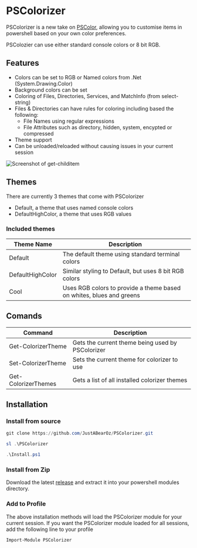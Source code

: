 # PSColorizer
PSColorizer is a new take on [PSColor](https://github.com/Davlind/PSColor), allowing you to customise items in powershell based on your own color preferences.

PSColozier can use either standard console colors or 8 bit RGB.

## Features
* Colors can be set to RGB or Named colors from .Net (System.Drawing.Color)
* Background colors can be set
* Coloring of Files, Directories, Services, and MatchInfo (from select-string)
* Files & Directories can have rules for coloring including based the following:
  * File Names using regular expressions
  * File Attributes such as directory, hidden, system, encypted or compressed
* Theme support
* Can be unloaded/reloaded without causing issues in your current session

![Screenshot of get-childitem](https://github.com/JustABearOz/PSColorizer/tree/master/images/lsresult.png)


## Themes
There are currently 3 themes that come with PSColorizer
* Default, a theme that uses named console colors
* DefaultHighColor, a theme that uses RGB values

### Included themes
|Theme Name| Description|
|--|--|
|Default|The default theme using standard terminal colors|
|DefaultHighColor| Similar styling to Default, but uses 8 bit RGB colors|
|Cool| Uses RGB colors to provide a theme based on whites, blues and greens|

## Comands
|Command|Description|
|---|---|
|Get-ColorizerTheme|Gets the current theme being used by PSColorizer|
|Set-ColorizerTheme|Sets the current theme for colorizer to use|
|Get-ColorizerThemes|Gets a list of all installed colorizer themes|

## Installation
### Install from source
```powershell
git clone https://github.com/JustABearOz/PSColorizer.git

sl .\PSColorizer

.\Install.ps1
```

### Install from Zip
Download the latest [release](https://github.com/JustABearOz/PSColorizer/releases) and extract it into your powershell modules directory. 

### Add to Profile
The above installation methods will load the PSColorizer module for your current session. If you want the PSColorizer module loaded for all sessions, add the following line to your profile
```pwsh
Import-Module PSColorizer
```
